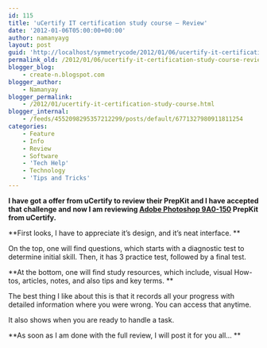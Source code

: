 ```yaml
---
id: 115
title: 'uCertify IT certification study course – Review'
date: '2012-01-06T05:00:00+00:00'
author: namanyayg
layout: post
guid: 'http://localhost/symmetrycode/2012/01/06/ucertify-it-certification-study-course-review/'
permalink_old: /2012/01/06/ucertify-it-certification-study-course-review/
blogger_blog:
    - create-n.blogspot.com
blogger_author:
    - Namanyay
blogger_permalink:
    - /2012/01/ucertify-it-certification-study-course.html
blogger_internal:
    - /feeds/4552098295357212299/posts/default/6771327980911811254
categories:
    - Feature
    - Info
    - Review
    - Software
    - 'Tech Help'
    - Technology
    - 'Tips and Tricks'
---
```


**I have got a offer from uCertify to review their PrepKit and I have accepted that challenge and now I am reviewing [Adobe Photoshop 9A0-150](http://www.ucertify.com/search/search.php?q=photoshop+9a0-150) PrepKit from uCertify.**  


**First looks, I have to appreciate it’s design, and it’s neat interface. **  


On the top, one will find questions, which starts with a diagnostic test to determine initial skill. Then, it has 3 practice test, followed by a final test. 


**At the bottom, one will find study resources, which include, visual How-tos, articles, notes, and also tips and key terms. **  


The best thing I like about this is that it records all your progress with detailed information where you were wrong. You can access that anytime.
  
It also shows when you are ready to handle a task.


**As soon as I am done with the full review, I will post it for you all… **